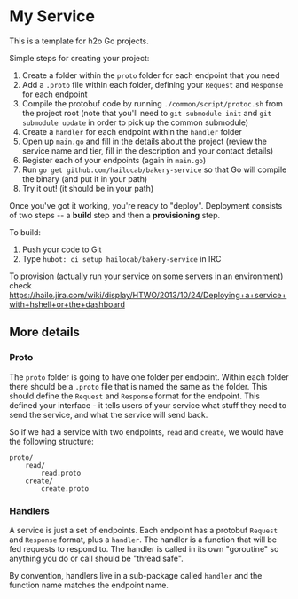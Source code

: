 # My Service

This is a template for h2o Go projects.

Simple steps for creating your project:

  1. Create a folder within the `proto` folder for each endpoint that you need
  2. Add a `.proto` file within each folder, defining your `Request` and
     `Response` for each endpoint
  3. Compile the protobuf code by running `./common/script/protoc.sh` from the
     project root (note that you'll need to `git submodule init` and `git
     submodule update` in order to pick up the common submodule)
  4. Create a `handler` for each endpoint within the `handler` folder
  5. Open up `main.go` and fill in the details about the project (review the
     service name and tier, fill in the description and your contact details)
  6. Register each of your endpoints (again in `main.go`)
  7. Run `go get github.com/hailocab/bakery-service` so that Go will compile
     the binary (and put it in your path)
  8. Try it out! (it should be in your path)

Once you've got it working, you're ready to "deploy". Deployment consists
of two steps -- a **build** step and then a **provisioning** step.

To build:

  1. Push your code to Git
  2. Type `hubot: ci setup hailocab/bakery-service` in IRC

To provision (actually run your service on some servers in an environment) check https://hailo.jira.com/wiki/display/HTWO/2013/10/24/Deploying+a+service+with+hshell+or+the+dashboard

## More details

### Proto

The `proto` folder is going to have one folder per endpoint. Within each folder
there should be a `.proto` file that is named the same as the folder. This
should define the `Request` and `Response` format for the endpoint. This
defined your interface - it tells users of your service what stuff they need
to send the service, and what the service will send back.

So if we had a service with two endpoints, `read` and `create`, we would have
the following structure:

	proto/
		read/
			read.proto
		create/
			create.proto

### Handlers

A service is just a set of endpoints. Each endpoint has a protobuf `Request`
and `Response` format, plus a `handler`. The handler is a function that will
be fed requests to respond to. The handler is called in its own "goroutine"
so anything you do or call should be "thread safe".

By convention, handlers live in a sub-package called `handler` and the
function name matches the endpoint name.


